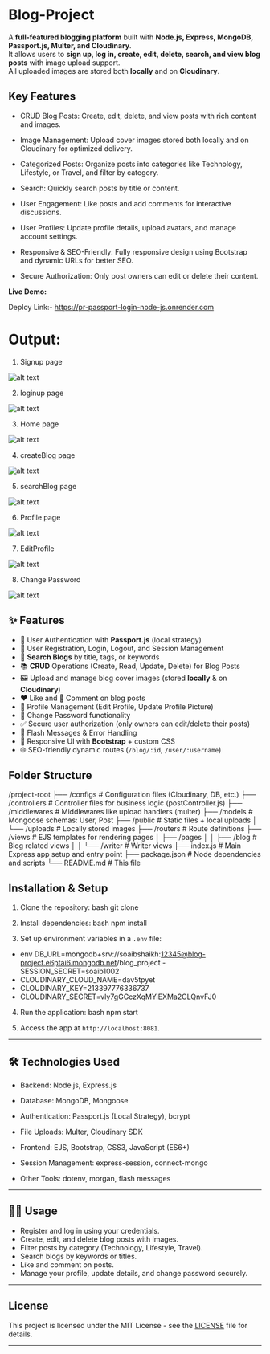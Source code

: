 # Blog-Project 


A **full-featured blogging platform** built with **Node.js, Express, MongoDB, Passport.js, Multer, and Cloudinary**.  
It allows users to **sign up, log in, create, edit, delete, search, and view blog posts** with image upload support.  
All uploaded images are stored both **locally** and on **Cloudinary**.  

## Key Features

- CRUD Blog Posts: Create, edit, delete, and view posts with rich content and images.

- Image Management: Upload cover images stored both locally and on Cloudinary for optimized delivery.

- Categorized Posts: Organize posts into categories like Technology, Lifestyle, or Travel, and filter by       category.

- Search: Quickly search posts by title or content.
 
- User Engagement: Like posts and add comments for interactive discussions.
 
- User Profiles: Update profile details, upload avatars, and manage account settings.
 
- Responsive & SEO-Friendly: Fully responsive design using Bootstrap and dynamic URLs for better SEO.
 
- Secure Authorization: Only post owners can edit or delete their content.
 
**Live Demo:** 

Deploy Link:-  https://pr-passport-login-node-js.onrender.com

# Output: 

1. Signup page 

![alt text](./output/signup.png) 

2. loginup page 

![alt text](./output/login.png) 

3. Home page 

![alt text](./output/blogHome.png) 

4. createBlog page 

![alt text](./output/createBlog.png) 

5. searchBlog page 

![alt text](./output/searchBlog.png) 

6. Profile page 

![alt text](./output/profile.png) 

7. EditProfile 

![alt text](./output/editProfile.png) 

8. Change Password 

![alt text](./output/changePassword.png) 


## ✨ Features  

- 🔐 User Authentication with **Passport.js** (local strategy)  
- 📝 User Registration, Login, Logout, and Session Management  
- 🔎 **Search Blogs** by title, tags, or keywords  
- 📚 **CRUD** Operations (Create, Read, Update, Delete) for Blog Posts  
- 🖼️ Upload and manage blog cover images (stored **locally** & on **Cloudinary**)  
- ❤️ Like and 💬 Comment on blog posts  
- 👤 Profile Management (Edit Profile, Update Profile Picture)  
- 🔑 Change Password functionality  
- ✅ Secure user authorization (only owners can edit/delete their posts)  
- 📢 Flash Messages & Error Handling  
- 📱 Responsive UI with **Bootstrap** + custom CSS  
- 🌐 SEO-friendly dynamic routes (`/blog/:id`, `/user/:username`) 

## Folder Structure
/project-root
├── /configs # Configuration files (Cloudinary, DB, etc.)
├── /controllers # Controller files for business logic (postController.js)
├── /middlewares # Middlewares like upload handlers (multer)
├── /models # Mongoose schemas: User, Post
├── /public # Static files + local uploads
│ └── /uploads # Locally stored images
├── /routers # Route definitions
├── /views # EJS templates for rendering pages
│ ├── /pages
│ │ ├── /blog # Blog related views
│ │ └── /writer # Writer views
├── index.js # Main Express app setup and entry point
├── package.json # Node dependencies and scripts
└── README.md # This file


## Installation & Setup

1. Clone the repository:
bash git clone

2. Install dependencies:
bash npm install

3. Set up environment variables in a `.env` file:

- env DB_URL=mongodb+srv://soaibshaikh:12345@blog-project.e6ptai6.mongodb.net/blog_project - SESSION_SECRET=soaib1002 
- CLOUDINARY_CLOUD_NAME=dav5tpyet 
- CLOUDINARY_KEY=213397776336737 
- CLOUDINARY_SECRET=vly7gGGczXqMYiEXMa2GLQnvFJ0

4. Run the application:
bash npm start

5. Access the app at `http://localhost:8081`.

---

## 🛠️ Technologies Used

- Backend: Node.js, Express.js

- Database: MongoDB, Mongoose

- Authentication: Passport.js (Local Strategy), bcrypt

- File Uploads: Multer, Cloudinary SDK

- Frontend: EJS, Bootstrap, CSS3, JavaScript (ES6+)

- Session Management: express-session, connect-mongo

- Other Tools: dotenv, morgan, flash messages
---

## 👨‍💻 Usage

- Register and log in using your credentials.
- Create, edit, and delete blog posts with images.
- Filter posts by category (Technology, Lifestyle, Travel). 
- Search blogs by keywords or titles.
- Like and comment on posts.
- Manage your profile, update details, and change password securely.

---

## License

This project is licensed under the MIT License - see the [LICENSE](LICENSE) file for details.

---